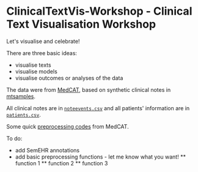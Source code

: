 # ClinicalTextVis-Workshop - Clinical Text Visualisation Workshop

Let's visualise and celebrate!

There are three basic ideas:
* visualise texts
* visualise models
* visualise outcomes or analyses of the data

The data were from [MedCAT](https://github.com/CogStack/MedCAT), based on synthetic clinical notes in [mtsamples](https://www.mtsamples.com/).

All clinical notes are in [`noteevents.csv`]() and all patients' information are in [`patients.csv`]().

Some quick [preprocessing codes](https://colab.research.google.com/drive/1nQ3H7plYoOyC6MzqxECbm02oxoY6F3ZL#scrollTo=D1mjVdNzcx3L) from MedCAT.

To do:
* add SemEHR annotations
* add basic preprocessing functions - let me know what you want!
** function 1
** function 2
** function 3